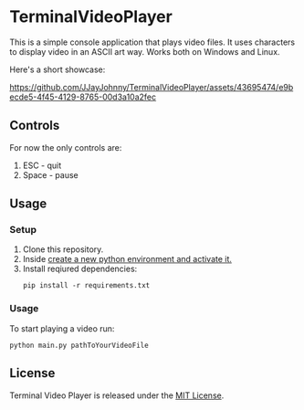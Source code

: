 # TerminalVideoPlayer
This is a simple console application that plays video files. It uses characters to display video in an ASCII art way. Works both on Windows and Linux.

Here's a short showcase:


https://github.com/JJayJohnny/TerminalVideoPlayer/assets/43695474/e9becde5-4f45-4129-8765-00d3a10a2fec

## Controls
For now the only controls are:

1. ESC - quit
2. Space - pause

## Usage
### Setup
1. Clone this repository.
2. Inside [create a new python environment and activate it.](https://docs.python.org/3/tutorial/venv.html)
3. Install reqiured dependencies:
   ```
   pip install -r requirements.txt
   ```
### Usage
To start playing a video run:  
```
python main.py pathToYourVideoFile
```
## License
Terminal Video Player is released under the [MIT License](LICENSE.txt).
